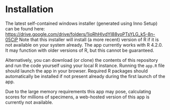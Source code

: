 # Installation
The latest self-contained windows installer (generated using Inno Setup) can be found here: https://drive.google.com/drive/folders/1ioRhHIvdYI88yoPTsYLG_k5-8n-05CiP Note that this installer will install (a more recent) version of R if it is not available on your system already. The app currently works with R 4.2.0. It may function with older versions of R, but this cannot be guaranteed.

Alternatively, you can download (or clone) the contents of this repository and run the code yourself using your local R instance. Running the `app.R` file should launch the app in your browser. Required R packages should automatically be installed if not present already during the first launch of the app.

Due to the large memory requirements this app may pose, calculating scores for millions of specimens, a web-hosted version of this app is currently not available.